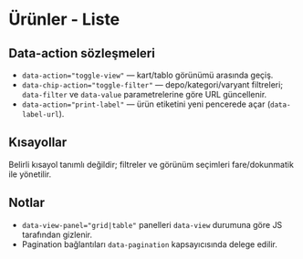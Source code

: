 # Ürünler - Liste

## Data-action sözleşmeleri
- `data-action="toggle-view"` — kart/tablo görünümü arasında geçiş.
- `data-chip-action="toggle-filter"` — depo/kategori/varyant filtreleri; `data-filter` ve `data-value` parametrelerine göre URL güncellenir.
- `data-action="print-label"` — ürün etiketini yeni pencerede açar (`data-label-url`).

## Kısayollar
Belirli kısayol tanımlı değildir; filtreler ve görünüm seçimleri fare/dokunmatik ile yönetilir.

## Notlar
- `data-view-panel="grid|table"` panelleri `data-view` durumuna göre JS tarafından gizlenir.
- Pagination bağlantıları `data-pagination` kapsayıcısında delege edilir.

